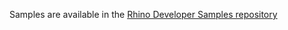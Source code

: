 Samples are available in the [Rhino Developer Samples repository](https://github.com/mcneel/rhino-developer-samples/tree/7/rhino.inside/dotnet)